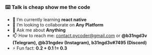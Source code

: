 ### ⌨️ Talk is cheap show me the code

- 🌱 I’m currently learning **react native**
- 👯 I’m looking to collaborate on **Any Platform**
- 💬 Ask me about **Anything**
- 📫 How to reach me: contact.pycoder@gmail.com or **@b31ngd3v (Telegram), @b31ngdev (Instagram), b31ngd3v#7495 (Discord)**
- ⚡ Fun fact: **0.2 + 0.1 != 0.3**
